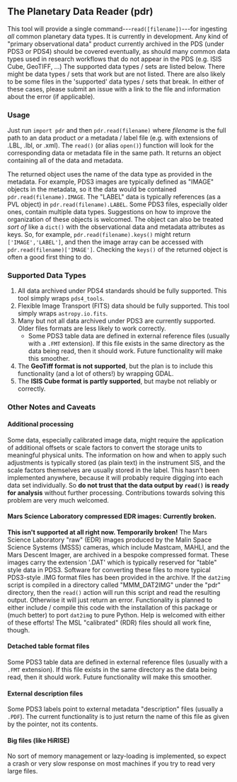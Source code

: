 ## The Planetary Data Reader (pdr)
This tool will provide a single command---`read([filename])`---for ingesting _all_ common planetary data types. It is currently in development. Any kind of "primary observational data" product currently archived in the PDS (under PDS3 or PDS4) should be covered eventually, as should many common data types used in research workflows that do not appear in the PDS (e.g. ISIS Cube, GeoTIFF, ...) The supported data types / sets are listed below. There might be data types / sets that work but are not listed. There are also likely to be some files in the 'supported' data types / sets that break. In either of these cases, please submit an issue with a link to the file and information about the error (if applicable).

### Usage
Just run `import pdr` and then `pdr.read(filename)` where _filename_ is the full path to an data product _or_ a metadata / label file (e.g. with extensions of .LBL, .lbl, or .xml). The `read()` (or alias `open()`) function will look for the corresponding data or metadata file in the same path. It returns an object containing all of the data and metadata.

The returned object uses the name of the data type as provided in the metadata. For example, PDS3 images are typically defined as "IMAGE" objects in the metadata, so it the data would be contained `pdr.read(filename).IMAGE`. The "LABEL" data is typically references (as a PVL object) in `pdr.read(filename).LABEL`. Some PDS3 files, especially older ones, contain multiple data types. Suggestions on how to improve the organization of these objects is welcomed.
The object can also be treated _sort of_ like a `dict()` with the observational data and metadata attributes as keys. So, for example, `pdr.read(filename).keys()` might return `['IMAGE','LABEL']`, and then the image array can be accessed with `pdr.read(filename)['IMAGE']`. Checking the `keys()` of the returned object is often a good first thing to do.

### Supported Data Types
1. All data archived under PDS4 standards should be fully supported. This tool simply wraps `pds4_tools`.
2. Flexible Image Transport (FITS) data should be fully supported. This tool simply wraps `astropy.io.fits`.
3. Many but not all data archived under PDS3 are currently supported. Older files formats are less likely to work correctly.
   + Some PDS3 table data are defined in external reference files (usually with a `.FMT` extension). If this file exists in the same directory as the data being read, then it should work. Future functionality will make this smoother.
4. The **GeoTiff format is not supported**, but the plan is to include this functionality (and a lot of others!) by wrapping GDAL.
5. The **ISIS Cube format is partly supported**, but maybe not reliably or correctly.
    
### Other Notes and Caveats
#### Additional processing
Some data, especially calibrated image data, might require the application of additional offsets or scale factors to convert the storage units to meaningful physical units. The information on how and when to apply such adjustments is typically stored (as plain text) in the instrument SIS, and the scale factors themselves are usually stored in the label. This hasn't been implemented anywhere, because it will probably require digging into each data set individually. So **do not trust that the data output by `read()` is ready for analysis** without further processing. Contributions towards solving this problem are very much welcomed.

#### Mars Science Laboratory compressed EDR images: Currently broken.
**This isn't supported at all right now. Temporarily broken!** The Mars Science Laboratory "raw" (EDR) images produced by the Malin Space Science Systems (MSSS) cameras, which include Mastcam, MAHLI, and the Mars Descent Imager, are archived in a bespoke compressed format. These images carry the extension '.DAT' which is typically reserved for "table" style data in PDS3. Software for converting these files to more typical PDS3-style .IMG format files has been provided in the archive. If the `dat2img` script is compiled in a directory called "MMM_DAT2IMG" under the "pdr" directory, then the `read()` action will run this script and read the resulting output. Otherwise it will just return an error. Functionality is planned to either include / compile this code with the installation of this package or (much better) to port `dat2img` to pure Python. Help is welcomed with either of these efforts! The MSL "calibrated" (RDR) files should all work fine, though.


#### Detached table format files
Some PDS3 table data are defined in external reference files (usually with a `.FMT` extension). If this file exists in the same directory as the data being read, then it should work. Future functionality will make this smoother.

#### External description files
Some PDS3 labels point to external metadata "description" files (usually a `.PDF`). The current functionality is to just return the name of this file as given by the pointer, not its contents.

#### Big files (like HiRISE)
No sort of memory management or lazy-loading is implemented, so expect a crash or very slow response on most machines if you try to read very large files.
